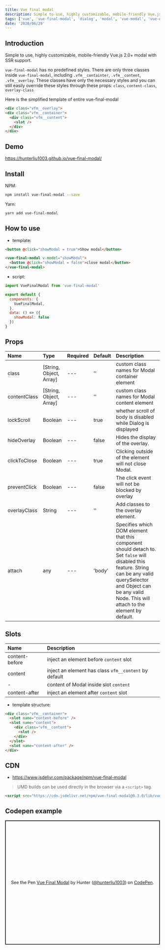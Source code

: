 ```yaml
---
title: Vue final modal
description: Simple to use, highly customizable, mobile-friendly Vue.js 2.0+ modal with SSR support.
tags: ['vue', 'vue-final-modal', 'dialog', 'modal', 'vue-modal', 'vue-dialog']
date: '2020/06/29'
---
```


## Introduction

Simple to use, highly customizable, mobile-friendly Vue.js 2.0+ modal with SSR support.

`vue-final-modal` has no predefined styles.
There are only three classes inside `vue-final-modal`, including `.vfm__containter`, `.vfm__content`, `.vfm__overlay`. These classes have only the necessary styles and you can still easily override these styles through these props: `class`, `content-class`, `overlay-class`

Here is the simplified template of entire vue-final-modal

```html
<div class="vfm__overlay">
<div class="vfm__container">
  <div class="vfm__content">
    <slot />
  </div>
</div>
```

## Demo

https://hunterliu1003.github.io/vue-final-modal/

## Install

NPM:

```bash
npm install vue-final-modal --save
```

Yarn: 

```bash
yarn add vue-final-modal
```

## How to use

- template:

```html
<button @click="showModal = true">Show modal</button>

<vue-final-modal v-model="showModal">
  <button @click="showModal = false">close modal</button>
</vue-final-modal>
```

- script:

```js
import VueFinalModal from 'vue-final-modal'

export default {
  components: {
    VueFinalModal,
  },
  data: () => ({
    showModal: false
  })
}
```

## Props

| Name | Type | Required | Default | Description |
| :---  | :---  | ---      | ---     | :---         |
| class | [String, Object, Array] | --- | '' | custom class names for Modal container element |
| contentClass | [String, Object, Array] | --- | '' | custom class names for Modal content element |
| lockScroll | Boolean | --- | true | whether scroll of body is disabled while Dialog is displayed |
| hideOverlay | Boolean | --- | false | Hides the display of the overlay. |
| clickToClose | Boolean | --- | true | Clicking outside of the element will not close Modal. |
| preventClick | Boolean | --- | false | The click event will not be blocked by overlay |
| overlayClass | String | --- | '' | Add classes to the overlay element. |
| attach | any | --- | 'body' | Specifies which DOM element that this component should detach to. Set `false` will disabled this feature. String can be any valid querySelector and Object can be any valid Node.  This will attach to the <body> element by default. |

## Slots

| Name | Description |
| :--- | :--- |
| content-before  | inject an element before `content` slot |
| content  | inject an element has class `vfm__content` by default |
| -  | content of Modal inside slot `content` |
| content-after  | inject an element after `content` slot |

- template structure:

```html
<div class="vfm__container">
  <slot name="content-before" />
  <slot name="content">
    <div class="vfm__content">
      <slot />
    </div>
  </slot>
  <slot name="content-after" />
</div>
```

## CDN

- https://www.jsdelivr.com/package/npm/vue-final-modal

> UMD builds can be used directly in the browser via a `<script>` tag. 

```html
<script src="https://cdn.jsdelivr.net/npm/vue-final-modal@0.3.0/lib/vue-final-modal.umd.min.js"></script>
```

## Codepen example

<client-only>
    <p class="codepen" data-height="404" data-theme-id="dark" data-default-tab="html,result" data-user="hunterliu1003" data-slug-hash="PoZmbPm" style="height: 404px; box-sizing: border-box; display: flex; align-items: center; justify-content: center; border: 2px solid; margin: 1em 0; padding: 1em;" data-pen-title="Vue Final Modal">
    <span>See the Pen <a href="https://codepen.io/hunterliu1003/pen/PoZmbPm">
    Vue Final Modal</a> by Hunter (<a href="https://codepen.io/hunterliu1003">@hunterliu1003</a>)
    on <a href="https://codepen.io">CodePen</a>.</span>
    </p>
    <script async src="https://static.codepen.io/assets/embed/ei.js"></script>
</client-only>


